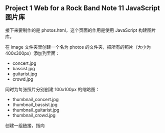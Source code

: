 ## Project 1 Web for a Rock Band Note 11 JavaScript 图片库

接下来要制作的是 photos.html，这个页面的作用是使用 JavaScript 构建图片库。

在 image 文件夹里创建一个名为 photos 的文件夹，把所有的照片（大小为 400x300px）添加到里面：

- concert.jpg
- bassist.jpg
- guitarist.jpg
- crowd.jpg

同时为每张照片分别创建 100x100px 的缩略图：

- thumbnail_concert.jpg
- thumbnail_bassist.jpg
- thumbnail_guitarist.jpg
- thumbnail_crowd.jpg

创建一组链接，指向

